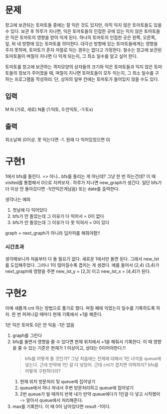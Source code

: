 # 문제
창고에 보관되는 토마토들 중에는 잘 익은 것도 있지만, 아직 익지 않은 토마토들도 있을 수 있다. 보관 후 하루가 지나면, 익은 토마토들의 인접한 곳에 있는 익지 않은 토마토들은 익은 토마토의 영향을 받아 익게 된다. 하나의 토마토의 인접한 곳은 왼쪽, 오른쪽, 앞, 뒤 네 방향에 있는 토마토를 의미한다. 대각선 방향에 있는 토마토들에게는 영향을 주지 못하며, 토마토가 혼자 저절로 익는 경우는 없다고 가정한다. 철수는 창고에 보관된 토마토들이 며칠이 지나면 다 익게 되는지, 그 최소 일수를 알고 싶어 한다.

토마토를 창고에 보관하는 격자모양의 상자들의 크기와 익은 토마토들과 익지 않은 토마토들의 정보가 주어졌을 때, 며칠이 지나면 토마토들이 모두 익는지, 그 최소 일수를 구하는 프로그램을 작성하라. 단, 상자의 일부 칸에는 토마토가 들어있지 않을 수도 있다.

## 입력
M N (가로, 세로)
N줄 (1:익토, 0:안익토, -1:토x)

## 출력
최소날짜 (0이상. 못 익는다면 -1. 원래 다 익어있었으면 0)

# 구현1
1에서 bfs를 돌린다.
=> 아니.. bfs를 돌리는 게 아닌데? 그냥 한 번 하는건데?
이 때 visited를 통합해서 0으로 지켜보자..
하루가 지나면 new_graph가 생긴다.
일단 bfs가 더 이상 안 돌아갔다면 -1(안익은게남음) 또는 date를 출력한다.

생각나는 예외
1. 첫날에 다 익어있다
2. bfs가 안 돌았는데 그 이유가 다 익어서 = 0이 없다
3. bfs가 안 돌았는데 그 이유가 다 못 익혀서 = 0이 있다

graph = next_graph가 아니라 딥카피를 해줘야함!!

### 시간초과
생각해보니까 처음부터 다 돌 필요가 없다.
새로운 1에서만 돌면 된다.
그래서 new_lst를 도입해주었다.
그러나 1이 많아질수록 겹치는 게 생겼다.
예를 들어서 (2,4) (3,4)가 next_graph에 영향을 주면
new_lst_y = [2,3] 이고 new_lst_x = [4,4]가 된다.

# 구현2
아예 새롭게 cnt 하는 방법으로 풀기로 했다.
며칠 째에 익었는지 일수를 기록하도록 하자. 
한 번 퍼져나갈 때마다 현재 기록에서 +1을 해준다.

1은 익은 토마토
0은 안 익음
-1은 없음

1. graph를 그린다
2. bfs를 돌면서 영향을 줄 수 있다면 현재 위치에서 +1을 해줘서 기록한다. 
   이 때 영향을 줄 수 있는 기준은 현재가 1 이상이고, 상대는 0이어야한다.!!
    > bfs를 어떻게 돌 것인가?
    > 그냥 처음에는 전체에 대해서 1인 녀석을 queue에 넣는다.
    > 근데 만약에 1인 걸 다 넣었어. 근데 cnt가 겹치면 어떡하지?
    bfs를 어떻게 구현하더라?
    1. 현재 위치 방문처리 및 queue에 집어넣기
    2. queue에서 하나 꺼내서 주변 방문처리하고 queue에 집어넣기
    3. 2번 queue가 빌 때까지 반복
   내가 만약 queue에다가 1인걸 다 넣고 시작했어 -> 알아서 queue에서 처리해준다.
3. max를 기록한다. 이 때 0이 남아있다면 result -1이다.